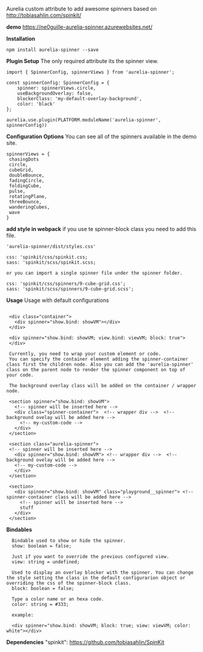 Aurelia custom attribute to add awesome spinners based on http://tobiasahlin.com/spinkit/


**demo**
https://ne0guille-aurelia-spinner.azurewebsites.net/

**Installation**

```npm install aurelia-spinner --save```

**Plugin Setup**
The only required attribute its the spinner view.

```
import { SpinnerConfig, spinnerViews } from 'aurelia-spinner';

const spinnerConfig: SpinnerConfig = {
    spinner: spinnerViews.circle,
    useBackgroundOverlay: false,
    blockerClass: 'my-default-overlay-background',
    color: 'black'
};
 
aurelia.use.plugin(PLATFORM.moduleName('aurelia-spinner', spinnerConfig))

 ```

 **Configuration Options**
You can see all of the spinners available in the demo site.

 ```
 spinnerViews = {
  chasingDots
  circle,
  cubeGrid,
  doubleBounce,
  fadingCircle,
  foldingCube,
  pulse,
  rotatingPlane,
  threeBounce,
  wanderingCubes,
  wave
}
 ```

**add style in webpack**
if you use te spinner-block class you need to add this file.
```
'aurelia-spinner/dist/styles.css'

css: 'spinkit/css/spinkit.css;
sass: 'spinkit/scss/spinkit.scss;

or you can import a single spinner file under the spinner folder.

css: 'spinkit/css/spinners/9-cube-grid.css';
sass: 'spinkit/scss/spinners/9-cube-grid.scss';
```

**Usage**
Usage with default configurations
 ```
   
  <div class="container">
    <div spinner="show.bind: showVM"></div>
  </div>

  <div spinner="show.bind: showVM; view.bind: viewVM; block: true">
  </div>
  
  Currently, you need to wrap your custom element or code.
  You can specify the container element adding the spinner-container class first the children node. Also you can add the 'aurelia-spinner' class on the parent node to render the spinner component on top of your code.

  The background overlay class will be added on the container / wrapper node.

  <section spinner="show.bind: showVM">  
    <!-- spinner will be inserted here -->    
    <div class="spinner-container">  <!-- wrapper div -->  <!-- background ovelay will be added here -->
      <!-- my-custom-code -->
    </div>
  </section>

  <section class="aurelia-spinner">
  <!-- spinner will be inserted here -->     
    <div spinner="show.bind: showVM"> <!-- wrapper div -->  <!-- background ovelay will be added here -->   
    <!-- my-custom-code -->
    </div>
  </section>

  <section>
    <div spinner="show.bind: showVM" class="playground__spinner"> <!-- spinner-container class will be added here --> 
      <!-- spinner will be inserted here -->    
      stuff
    </div>
  </section>
  ```
  **Bindables**
```
  Bindable used to show or hide the spinner.
  show: boolean = false; 

  Just if you want to override the previous configured view.
  view: string = undefined;

  Used to display an overlay blocker with the spinner. You can change the style setting the class in the default configurarion object or overriding the css of the spinner-block class.
  block: boolean = false; 

  Type a color name or an hexa code.
  color: string = #333;

  example: 
  
  <div spinner="show.bind: showVM; block: true; view: viewVM; color: white"></div>

 ```

  **Dependencies**
  "spinkit": https://github.com/tobiasahlin/SpinKit
